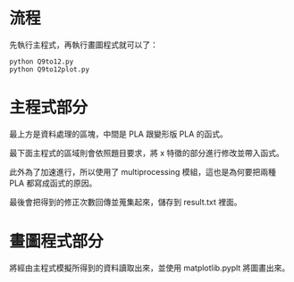 # 流程

先執行主程式，再執行畫圖程式就可以了：

```
python Q9to12.py
python Q9to12plot.py
```

# 主程式部分

最上方是資料處理的區塊，中間是 PLA 跟變形版 PLA 的函式。

最下面主程式的區域則會依照題目要求，將 x 特徵的部分進行修改並帶入函式。

此外為了加速進行，所以使用了 multiprocessing 模組，這也是為何要把兩種 PLA 都寫成函式的原因。

最後會把得到的修正次數回傳並蒐集起來，儲存到 result.txt 裡面。

# 畫圖程式部分

將經由主程式模擬所得到的資料讀取出來，並使用 matplotlib.pyplt 將圖畫出來。